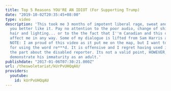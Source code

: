 ```yaml
---
title: Top 5 Reasons YOU'RE AN IDIOT (For Supporting Trump)
date: "2019-10-02T20:35:45+08:00"
type: video
description: 'This took me 3 months of impotent liberal rage, sweat and tears - So
  you better like it. Pay no attention to the poor audio, change of shirts, background,
  hair and lighting... or to the the fact that I''m Canadian and this doesn''t really
  affect me in any way. Some of my dialogue is lifted from Sam Harris and others.
  NOTE: I am proud of this video as it put me on the map, but I want to apologize
  for using the word re***d. It is offensive and I regret having used it. **Ignore
  the part about the disabled reporter. Its not a valid point, HOWEVER, it does help
  demonstrate his immaturity as an adult.'
publishdate: "2017-01-06T07:30:21.000Z"
url: /theswoletariat/kUrPvUHQqAU/
providers:
  youtube:
    id: kUrPvUHQqAU
---
```

